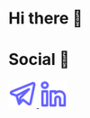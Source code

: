 # Hi there 👋

# Social 📨
<a href="https://t.me/albrtpr">
  <img src="https://github.com/albrtr/albrtr/blob/main/icons/telegram-alt.svg" alt="Telegram" width="50" height="50">
</a>
<a href="https://linkedin.com/in/albrtpr">
  <img src="https://github.com/albrtr/albrtr/blob/main/icons/linkedin-alt.svg" alt="Linkedin" width="50" height="50">
</a>
